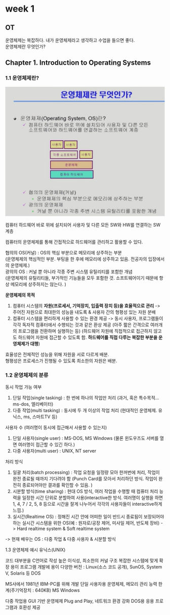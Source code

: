 # week 1

## OT

운영체제는 복잡하다. 내가 운영체제라고 생각하고 수업을 들으면 좋다.  
운영체제란 무엇인가?

## Chapter 1. Introduction to Operating Systems

### 1.1 운영체제란?

![os](../../src/OS_1-1.PNG)

컴퓨터 하드웨어 바로 위에 설치되어 사용자 및 다른 모든 SW와 HW를 연결하는 SW 계층

컴퓨터의 운영체제를 통해 간접적으로 하드웨어를 관리하고 활용할 수 있다.

협의의 OS(커널) : OS의 핵심 부분으로 메모리에 상주하는 부분  
(운영체제의 핵심적인 부분. 부팅을 한 후에 메모리에 상주하고 있음. 전공자의 입장에서의 운영체제.)  
광의의 OS : 커널 뿐 아니라 각종 주변 시스템 유틸리티를 포함한 개념  
(운영체제의 유틸리티들, 부가적인 기능들을 모두 포함한 것. 소프트웨어이기 때문에 항상 메모리에 상주하지는 않는다. )

**운영체제의 목적**

1. 컴퓨터 시스템의 **자원(프로세서, 기억장치, 입출력 장치 등)을 효율적으로 관리** -> 주어진 자원으로 최대한의 성능을 내도록 & 사용자 간의 형평성 있는 자원 분배
2. 컴퓨터 시스템을 편리하게 사용할 수 있는 환경 제공 -> 동시 사용자, 프로그램들이 각각 독자적 컴퓨터에서 수행되는 것과 같은 환상 제공 (아주 짧은 간격으로 여러개의 프로그램을 전환하며 실행하는 등) (하드웨어 자원에 직접적으로 접근하지 않고도 하드웨어 자원에 접근할 수 있도록 함. **하드웨어를 직접 다루는 복잡한 부분을 운영체제가 대행**)

효율성은 전체적인 성능을 위해 자원을 서로 다르게 배분.  
형평성은 프로세스가 진행될 수 있도록 최소한의 자원은 배분.

### 1.2 운영체제의 분류

동시 작업 가능 여부

1. 단일 작업(single tasking) : 한 번에 하나의 작업만 처리 (과거, 혹은 특수목적... ms-dos, 엘리베이터)
2. 다중 작업(multi tasking) : 동시에 두 개 이상의 작업 처리 (현대적인 운영체제. 유닉스, ms, 스마트TV 등)

사용자 수 (여러명이 동시에 접근해서 사용할 수 있는지)

1. 단일 사용자(single user) : MS-DOS, MS Windows (물론 윈도우즈도 서버를 열면 여러명이 접근할 수 있긴 하다.)
2. 다중 사용자(multi user) : UNIX, NT server

처리 방식

1. 일괄 처리(batch processing) : 작업 요청을 일정량 모아 한꺼번에 처리, 작업이 완전 종료될 때까지 기다려야 함 (Punch Card를 모아서 처리하던 방식. 작업이 완전히 종료되어야만 결과를 확인할 수 있음. )
2. 시분할 방식(time sharing) : 현대 OS 방식, 여러 작업을 수행할 때 컴퓨터 처리 능력을 일정한 시간 단위로 분할하여 사용(interactive한 방식. 여러명이 실행을 하면 1, 4, 7 / 2, 5, 8 등으로 시간을 잘게 나누어서 각각의 사용자들이 interactive하게 느낌.)
3. 실시간(Realtime OS) : 정해진 시간 안에 어떠한 일이 반드시 종료됨이 보장되어야 하는 실시간 시스템을 위한 OS(예 : 원자로/공장 제어, 미사일 제어, 반도체 장비) -> Hard realtime system & Soft realtime system

-> 현재 배우는 OS : 다중 작업 & 다중 사용자 & 시분할 방식

1.3 운영체제 예시
유닉스(UNIX)

코드 대부분을 C언어로 작성
높은 이식성, 최소한의 커널 구조
복잡한 시스템에 맞게 확장 용이
프로그램 개발에 용이
다양한 버전 : Linux(소스 코드 공개), SunOS, System V, Solaris 등
DOS

MS사에서 1981년 IBM-PC를 위해 개발
단일 사용자용 운영체제, 메모리 관리 능력 한계(주기억장치 : 640KB)
MS Windows

다중 작업용 GUI 기반 운영체제
Plug and Play, 네트워크 환경 강화
DOS용 응용 프로그램과 호환성 제공
